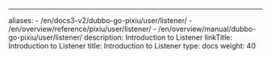 ---
aliases:
    - /en/docs3-v2/dubbo-go-pixiu/user/listener/
    - /en/overview/reference/pixiu/user/listener/
    - /en/overview/manual/dubbo-go-pixiu/user/listener/
description: Introduction to Listener
linkTitle: Introduction to Listener
title: Introduction to Listener
type: docs
weight: 40
###
